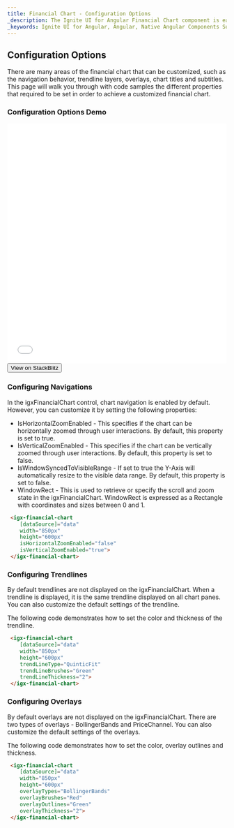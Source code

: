 ```yaml
---
title: Financial Chart - Configuration Options
_description: The Ignite UI for Angular Financial Chart component is easily configured to display financial data using a simple and intuitive API, as once the user binds the data, the chart offers multiple ways in which the data can then be visualized and interpreted. 
_keywords: Ignite UI for Angular, Angular, Native Angular Components Suite, Native Angular Controls, Native Angular Components, Native Angular Components Library, Angular Chart, Angular Chart Control, Angular Chart Example, Angular Grid Component, Angular Chart Component, Angular Financial Chart 
---
```

## Configuration Options 

There are many areas of the financial chart that can be customized, such as the navigation behavior, trendline layers, overlays, chart titles and subtitles.
This page will walk you through with code samples the different properties that required to be set in order to achieve a customized financial chart.

### Configuration Options Demo

<div class="sample-container" style="height: 550px">
    <iframe id="financial-chart-configuring-iframe" src='{environment:demosBaseUrl}/financial-chart-configuring' width="100%" height="100%" seamless frameBorder="0" onload="onSampleIframeContentLoaded(this);"></iframe>
</div>
<div>
    <button data-localize="stackblitz" class="stackblitz-btn"   data-iframe-id="financial-chart-configuring-iframe" data-demos-base-url="{environment:demosBaseUrl}">View on StackBlitz
    </button>
</div>

<div class="divider--half"></div>

### Configuring Navigations
In the igxFinancialChart control, chart navigation is enabled by default. However, you can customize it by setting the following properties:

- IsHorizontalZoomEnabled - This specifies if the chart can be horizontally zoomed through user interactions. By default, this property is set to true.
- IsVerticalZoomEnabled - This specifies if the chart can be vertically zoomed through user interactions. By default, this property is set to false.
- IsWindowSyncedToVisibleRange - If set to true the Y-Axis will automatically resize to the visible data range. By default, this property is set to false.
- WindowRect - This is used to retrieve or specify the scroll and zoom state in the igxFinancialChart. WindowRect is expressed as a Rectangle with coordinates and sizes between 0 and 1.

```html
 <igx-financial-chart
    [dataSource]="data"
    width="850px"
    height="600px"
    isHorizontalZoomEnabled="false"
    isVerticalZoomEnabled="true">
 </igx-financial-chart>
```

### Configuring Trendlines
By default trendlines are not displayed on the igxFinancialChart. When a trendline is displayed, it is the same trendline displayed on all chart panes. You can also customize the default settings of the trendline.

The following code demonstrates how to set the color and thickness of the trendline.

```html
 <igx-financial-chart
    [dataSource]="data"
    width="850px"
    height="600px"
    trendLineType="QuinticFit"
    trendLineBrushes="Green"
    trendLineThickness="2">
 </igx-financial-chart>
```

### Configuring Overlays
By default overlays are not displayed on the igxFinancialChart. There are two types of overlays - BollingerBands and PriceChannel. You can also customize the default settings of the overlays.

The following code demonstrates how to set the color, overlay outlines and thickness.

```html
 <igx-financial-chart
    [dataSource]="data"
    width="850px"
    height="600px"
    overlayTypes="BollingerBands"
    overlayBrushes="Red"
    overlayOutlines="Green"
    overlayThickness="2"> 
 </igx-financial-chart>
```
